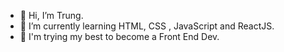 - 👋 Hi, I’m Trung.
- 🌱 I’m currently learning HTML, CSS , JavaScript and ReactJS.
- 💞️ I'm trying my best to become a Front End Dev.
<!---
bilenciaga/bilenciaga is a ✨ special ✨ repository because its `README.md` (this file) appears on your GitHub profile.
You can click the Preview link to take a look at your changes.
--->
